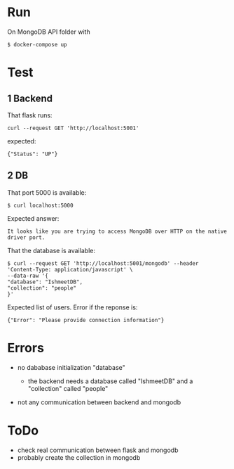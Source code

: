 # Run 

On MongoDB API folder with

    $ docker-compose up


# Test

## 1 Backend 
That flask runs: 

    curl --request GET 'http://localhost:5001'

expected: 

    {"Status": "UP"}

## 2 DB

That port 5000 is available:

    $ curl localhost:5000

Expected answer: 

    It looks like you are trying to access MongoDB over HTTP on the native driver port.


That the database is available: 

    $ curl --request GET 'http://localhost:5001/mongodb' --header 'Content-Type: application/javascript' \
    --data-raw '{
    "database": "IshmeetDB",
    "collection": "people"
    }'

Expected list of users.
Error if the reponse is: 

    {"Error": "Please provide connection information"}



# Errors

  + no dababase initialization  "database"
    + the backend needs a database called "IshmeetDB" and a "collection" called "people"

  + not any communication between backend and mongodb
  

# ToDo 
- check real communication between flask and mongodb
- probably create the collection in mongodb 
